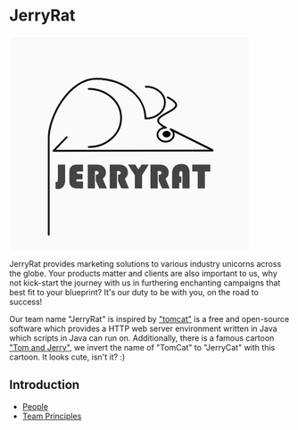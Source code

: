 # JerryRat

![Team Logo](./logo.png)

JerryRat provides marketing solutions to various industry unicorns across the globe. Your products matter and clients are also important to us, why not kick-start the journey with us in furthering enchanting campaigns that best fit to your blueprint? It's our duty to be with you, on the road to success! 

Our team name "JerryRat" is inspired by ["tomcat"](https://en.wikipedia.org/wiki/Apache_Tomcat) is a free and open-source software which provides a HTTP web server environment written in Java which scripts in Java can run on. Additionally, there is a famous cartoon ["Tom and Jerry"](https://en.wikipedia.org/wiki/Tom_and_Jerry), we invert the name of "TomCat" to "JerryCat" with this cartoon. It looks cute, isn't it? :)

Introduction
---

- [People](./team/)
- [Team Principles](./team_principles.md)
